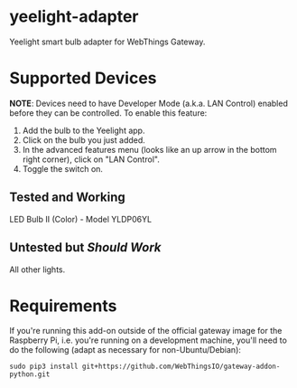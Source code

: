# yeelight-adapter

Yeelight smart bulb adapter for WebThings Gateway.

# Supported Devices

**NOTE**: Devices need to have Developer Mode (a.k.a. LAN Control) enabled before they can be controlled. To enable this feature:
1. Add the bulb to the Yeelight app.
2. Click on the bulb you just added.
3. In the advanced features menu (looks like an up arrow in the bottom right corner), click on "LAN Control".
4. Toggle the switch on.

## Tested and Working

LED Bulb II (Color) - Model YLDP06YL

## Untested but _Should Work_

All other lights.

# Requirements

If you're running this add-on outside of the official gateway image for the Raspberry Pi, i.e. you're running on a development machine, you'll need to do the following (adapt as necessary for non-Ubuntu/Debian):

```
sudo pip3 install git+https://github.com/WebThingsIO/gateway-addon-python.git
```
